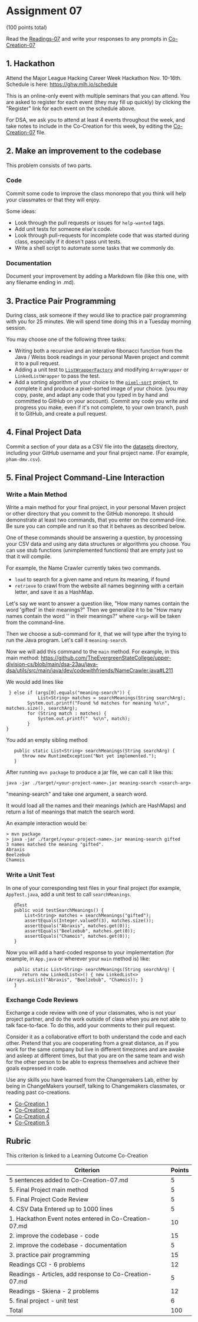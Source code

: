 # Assignment 07

(100 points total)

Read the [Readings-07](Readings-07.md) and write your responses
to any prompts in  [Co-Creation-07](Co-Creation-07.md)

## 1. Hackathon

Attend the Major League Hacking Career Week Hackathon Nov. 10-16th.
Schedule is here:
https://ghw.mlh.io/schedule

This is an online-only event with multiple seminars that you can attend.
You are asked to register for each event (they may fill up quickly)
by clicking the "Register" link for each event on the schedule above.

For DSA, we ask you to attend at least 4 events throughout the week,
and take notes to include in the Co-Creation for this week, by editing
the [Co-Creation-07](Co-Creation-07.md) file.

## 2. Make an improvement to the codebase

This problem consists of two parts.

### Code

Commit some code to improve the class monorepo that you think
will help your classmates or that they will enjoy.

Some ideas:
* Look through the pull requests or issues for `help-wanted` tags.
* Add unit tests for someone else's code.
* Look through pull-requests for incomplete code that was started during class, especially
  if it doesn't pass unit tests.
* Write a shell script to automate some tasks that we commonly do.

### Documentation

Document your improvement by adding a Markdown file (like this one, with
any filename ending in .md).

## 3. Practice Pair Programming

During class, ask someone if they would like to practice pair programming
with you for 25 minutes. We will spend time doing this in a Tuesday morning session.

You may choose one of the following three tasks:

* Writing both a recursive and an interative fibonacci function from the Java / Weiss book readings
  in your personal Maven project and commit it to a pull request.
* Adding a unit test to [`ListWrapperFactory`](https://github.com/TheEvergreenStateCollege/upper-division-cs/blob/main/dsa-23au/java-dsa/arrays-links/src/test/java/dev/codewithfriends/ListWrapperFactory.java) and modifying `ArrayWrapper` or `LinkedListWrapper`
  to pass the test.
* Add a sorting algorithm of your choice to the [`pixel-sort`](https://github.com/TheEvergreenStateCollege/upper-division-cs/tree/main/dsa-23au/java-dsa/pixel-sort) project, to complete it and produce a pixel-sorted image of your choice.
  (you may copy, paste, and adapt any code that you typed
  in by hand and committed to GitHub on your account).
  Commit any code you write and progress you make, even if it's not complete,
  to your own branch, push it to GitHub, and create a pull request.

## 4. Final Project Data

Commit a section of your data as a CSV file into the [datasets](https://github.com/TheEvergreenStateCollege/upper-division-cs/tree/main/dsa-23au/datasets) directory,
including your GitHub username and your final project name.
(For example, `pham-dmv.csv`).

## 5. Final Project Command-Line Interaction

### Write a Main Method

Write a main method for your final project, in your personal Maven project or other directory that you commit to the GitHub monorepo.
It should demonstrate at least two commands, that you enter on the command-line.
Be sure you can compile and run it so that it behaves as described below.

One of these commands should be answering a question, by processing your CSV data and using
any data structures or algorithms you choose. You can use stub functions (unimplemented functions)
that are empty just so that it will compile.

For example, the Name Crawler currently takes two commands.

* `load` to search for a given name and return its meaning, if found
* `retrieve` to crawl from the website all names beginning with a certain letter, and save it as a HashMap.

Let's say we want to answer a question like, "How many names contain the word 'gifted' in their meanings?"
Then we generalize it to be "How many names contain the word '<arg>' in their meanings?" where `<arg>`
will be taken from the command-line.

Then we choose a sub-command for it, that we will type after the trying to run the Java program.
Let's call it `meaning-search`.

Now we will add this command to the `main` method.
For example, in this main method:
https://github.com/TheEvergreenStateCollege/upper-division-cs/blob/main/dsa-23au/java-dsa/utils/src/main/java/dev/codewithfriends/NameCrawler.java#L211

We would add lines like
```
 } else if (args[0].equals("meaning-search")) {
            List<String> matches = searchMeanings(String searchArg);
        System.out.printf("Found %d matches for meaning %s\n", matches.size(), searchArg);
        for (String match : matches) {
            System.out.printf("  %s\n", match);
        }
}
```

You add an empty sibling method

```
   public static List<String> searchMeanings(String searchArg) {
      throw new RuntimeException("Not yet implemented.");
   }
```

After running `mvn package` to produce a jar file, we can call it like this:

```
java -jar ./target/<your-project-name>.jar meaning-search <search-arg>
```

"meaning-search" and take one argument, a search word.

It would load all the names and their meanings (which are HashMaps) and return a
list of meanings that match the search word.

An example interaction would be:

```
> mvn package
> java -jar ./target/<your-project-name>.jar meaning-search gifted
3 names matched the meaning "gifted".
Abraxis
Beelzebub
Chamois
```

### Write a Unit Test

In one of your corresponding test files in your final project (for example, `AppTest.java`,
add a unit test to call
`searchMeanings`.

```
   @Test
   public void testSearchMeanings() {
       List<String> matches = searchMeanings("gifted");
       assertEquals(Integer.valueOf(3), matches.size());
       assertEquals("Abraxis", matches.get(0));
       assertEquals("Beelzebub", matches.get(0));
       assertEquals("Chamois", matches.get(0));
   }
```

Now you will add a hard-coded response to your implementation
(for example, in `App.java` or wherever your `main` method is) like:

```
   public static List<String> searchMeanings(String searchArg) {
      return new LinkedList<>() { new LinkedList<>(Arrays.asList("Abraxis", "Beelzebub", "Chamois)); }
   }
```


### Exchange Code Reviews

Exchange a code review with one of your classmates, who is not your project partner,
and do the work outside of class when you are not able to talk face-to-face.
To do this, add your comments to their pull request.

Consider it as a collaborative effort to both understand the code and each other.
Pretend that you are cooperating from a great distance, as if you work for the same
company but live in different timezones and are awake and asleep at different times,
but that you are on the same team and wish for the other person to be able to express
themselves and achieve their goals expressed in code.

Use any skills you have learned from the Changemakers Lab, either by being in ChangeMakers
yourself, talking to Changemakers classmates, or reading past co-creations.

* [Co-Creation 1](https://github.com/TheEvergreenStateCollege/upper-division-cs/blob/main/dsa-23au/notes/docs/week-01/2023-09-28-Co-Creation.md) 
* [Co-Creation 2](https://github.com/TheEvergreenStateCollege/upper-division-cs/blob/main/dsa-23au/notes/docs/week-02/Co-Creation-02.md)
* [Co-Creation 4](https://github.com/TheEvergreenStateCollege/upper-division-cs/blob/main/dsa-23au/notes/docs/week-04/Projects.md)
* [Co-Creation 5](https://github.com/TheEvergreenStateCollege/upper-division-cs/blob/main/dsa-23au/notes/docs/week-05/Week5Co-Creation.md)

## Rubric

This criterion is linked to a Learning Outcome Co-Creation

| Criterion | Points |
|-----------|--------|
| 5 sentences added to Co-Creation-07.md                 |  5 |
| 5. Final Project main method                           |  5 |
| 5. Final Project Code Review                           |  5 |
| 4. CSV Data Entered up to 1000 lines                   |  5 |
| 1. Hackathon Event notes entered in Co-Creation-07.md  | 10 |
| 2. improve the codebase - code                         | 15 |
| 2. improve the codebase - documentation                |  5 |
| 3. practice pair programming                           | 15 |
| Readings CCI - 6 problems                              | 12 |
| Readings - Articles, add response to Co-Creation-07.md |  5 |
| Readings - Skiena - 2 problems                         | 12 |
| 5. final project - unit test                           |  6 |
| Total                                                  | 100 |
